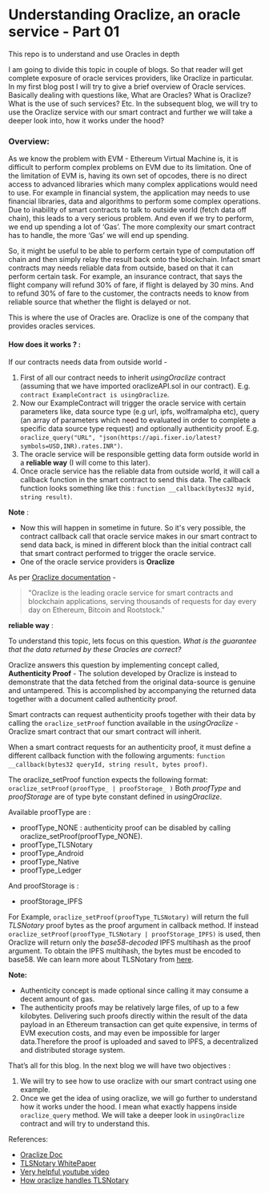 # Understanding Oraclize, an oracle service - Part 01
This repo is to understand and use Oracles in depth

I am going to divide this topic in couple of blogs. So that reader will get complete exposure of oracle services providers, like Oraclize in particular. In my first blog post I will try to give a brief overview of Oracle services. Basically dealing with questions like, What are Oracles? What is Oraclize? What is the use of such services? Etc. In the subsequent blog, we will try to use the Oraclize service with our smart contract and further we will take a deeper look into, how it works under the hood?

<!--more-->

### Overview:

As we know the problem with EVM -  Ethereum Virtual Machine is, it is difficult to perform complex problems on EVM due to its limitation. One of the limitation of EVM is, having its own set of opcodes, there is no direct access to advanced libraries which many complex applications would need to use. For example in financial system, the application may needs to use financial libraries, data and algorithms to perform some complex operations. Due to inability of smart contracts to talk to outside world (fetch data off chain), this leads to a very serious problem. And even if we try to perform, we end up spending a lot of ‘Gas’. The more complexity our smart contract has to handle, the more ‘Gas’ we will end up spending. 


So, it might be useful to be able to perform certain type of computation off chain and then simply relay the result back onto the blockchain. Infact smart contracts may needs reliable data from outside, based on that it can perform certain task. For example, an insurance contract, that says the flight company will refund 30% of fare, if flight is delayed by 30 mins. And to refund 30% of fare to the customer, the contracts needs to know from reliable source that whether the flight is delayed or not. 

This is where the use of Oracles are. Oraclize is one of the company that provides oracles services.

#### How does it works ? :

If our contracts needs data from outside world -

1. First of all our contract needs to inherit *usingOraclize* contract (assuming that we have imported oraclizeAPI.sol in our contract). E.g.  `contract ExampleContract is usingOraclize`.
2. Now our ExampleContract will trigger the oracle service with certain parameters like, data source type (e.g url, ipfs, wolframalpha etc), query (an array of parameters which need to evaluated in order to complete a specific data source type request) and optionally authenticity proof. E.g.  `oraclize_query("URL", "json(https://api.fixer.io/latest?symbols=USD,INR).rates.INR")`.
3. The oracle service will be responsible getting data form outside world in a **reliable way** (I will come to this later). 
4. Once oracle service has the reliable data from outside world, it will call a callback function in the smart contract to send this data. The callback function looks something like this : `function __callback(bytes32 myid, string result)`.

**Note** : 

-  Now this will happen in sometime in future. So it's very possible, the contract callback call that oracle service makes in our smart contract to send data back, is mined in different block than the initial contract call that smart contract performed to trigger the oracle service.
-  One of the oracle service providers is **Oraclize**

As per [Oraclize documentation](http://docs.oraclize.it/#home) - 

> "Oraclize is the leading oracle service for smart contracts and blockchain applications, serving thousands of requests for day every day on Ethereum, Bitcoin and Rootstock."

**reliable way** :

To understand this topic, lets focus on this question. *What is the guarantee that the data returned by these Oracles are correct?*

Oraclize answers this question by implementing concept called, **Authenticity Proof** - The solution developed by Oraclize is instead to demonstrate that the data fetched from the original data-source is genuine and untampered. This is accomplished by accompanying the returned data together with a document called authenticity proof. 

Smart contracts can request authenticity proofs together with their data by calling the `oraclize_setProof` function available in the *usingOraclize* - Oraclize smart contract that our smart contract will inherit. 

When a smart contract requests for an authenticity proof, it must define a different callback function with the following arguments: `function __callback(bytes32 queryId, string result, bytes proof)`.

The oraclize_setProof function expects the following format: `oraclize_setProof(proofType_ | proofStorage_ )`
Both *proofType* and *proofStorage* are of type byte constant defined in *usingOraclize*. 

Available proofType are : 
- proofType_NONE : authenticity proof can be disabled by calling oraclize_setProof(proofType_NONE).
- proofType_TLSNotary
- proofType_Android
- proofType_Native
- proofType_Ledger

And proofStorage is :
- proofStorage_IPFS

For Example, `oraclize_setProof(proofType_TLSNotary)` will return the full *TLSNotary* proof bytes as the proof argument in callback method. If instead `oraclize_setProof(proofType_TLSNotary | proofStorage_IPFS)` is used, then Oraclize will return only the *base58-decoded* IPFS multihash as the proof argument. To obtain the IPFS multihash, the bytes must be encoded to base58.  We can learn more about TLSNotary from [here](https://tlsnotary.org/TLSNotary.pdf).

**Note:**
- Authenticity concept is made optional since calling it may consume a decent amount of gas. 
- The authenticity proofs may be relatively large files, of up to a few kilobytes. Delivering such proofs directly within the result of the data payload in an Ethereum transaction can get quite expensive, in terms of EVM execution costs, and may even be impossible for larger data.Therefore the proof is uploaded and saved to IPFS, a decentralized and distributed storage system.

That’s all for this blog. In the next blog we will have two objectives :
1. We will try to see how to use oraclize with our smart contract using one example.
2. Once we get the idea of using oraclize, we will go further to understand how it works under the hood. I mean what exactly happens inside `oraclize_query` method. We will take a deeper look in `usingOraclize` contract and will try to understand this.

References: 
- [Oraclize Doc](http://docs.oraclize.it/#background)
- [TLSNotary WhitePaper](https://tlsnotary.org/TLSNotary.pdf)
- [Very helpful youtube video](https://www.youtube.com/watch?v=04WiDy_Of2A)
- [How oraclize handles TLSNotary](https://ethereum.stackexchange.com/questions/201/how-does-oraclize-handle-the-tlsnotary-secret)
 


